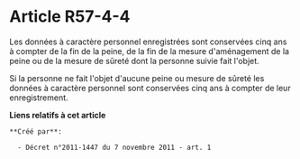 # Article R57-4-4

Les données à caractère personnel enregistrées sont conservées cinq ans à compter de la fin de la peine, de la fin de la
mesure d'aménagement de la peine ou de la mesure de sûreté dont la personne suivie fait l'objet.

Si la personne ne fait l'objet d'aucune peine ou mesure de sûreté les données à caractère personnel sont conservées cinq ans
à compter de leur enregistrement.

**Liens relatifs à cet article**

	**Créé par**:

	  - Décret n°2011-1447 du 7 novembre 2011 - art. 1
